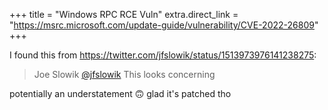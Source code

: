 +++
title = "Windows RPC RCE Vuln"
extra.direct_link = "https://msrc.microsoft.com/update-guide/vulnerability/CVE-2022-26809"
+++

I found this from <https://twitter.com/jfslowik/status/1513973976141238275>:

> Joe Slowik [@jfslowik](https://twitter.com/jfslowik)
> This looks concerning

potentially an understatement 🙃 glad it's patched tho
